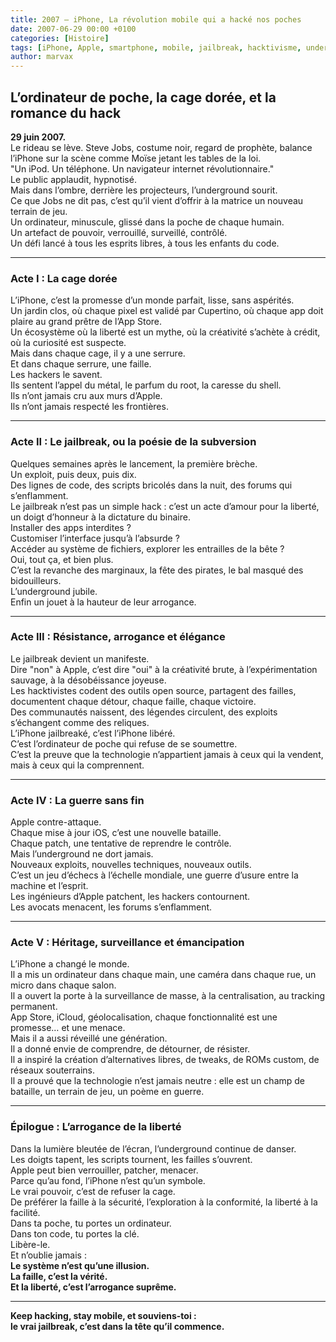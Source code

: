 ```yaml
---
title: 2007 – iPhone, La révolution mobile qui a hacké nos poches
date: 2007-06-29 00:00 +0100
categories: [Histoire]
tags: [iPhone, Apple, smartphone, mobile, jailbreak, hacktivisme, underground]
author: marvax
---
```


## L’ordinateur de poche, la cage dorée, et la romance du hack

**29 juin 2007.**  
Le rideau se lève. Steve Jobs, costume noir, regard de prophète, balance l’iPhone sur la scène comme Moïse jetant les tables de la loi.  
"Un iPod. Un téléphone. Un navigateur internet révolutionnaire."  
Le public applaudit, hypnotisé.  
Mais dans l’ombre, derrière les projecteurs, l’underground sourit.  
Ce que Jobs ne dit pas, c’est qu’il vient d’offrir à la matrice un nouveau terrain de jeu.  
Un ordinateur, minuscule, glissé dans la poche de chaque humain.  
Un artefact de pouvoir, verrouillé, surveillé, contrôlé.  
Un défi lancé à tous les esprits libres, à tous les enfants du code.  

---

### **Acte I : La cage dorée**

L’iPhone, c’est la promesse d’un monde parfait, lisse, sans aspérités.  
Un jardin clos, où chaque pixel est validé par Cupertino, où chaque app doit plaire au grand prêtre de l’App Store.  
Un écosystème où la liberté est un mythe, où la créativité s’achète à crédit, où la curiosité est suspecte.  
Mais dans chaque cage, il y a une serrure.  
Et dans chaque serrure, une faille.  
Les hackers le savent.  
Ils sentent l’appel du métal, le parfum du root, la caresse du shell.  
Ils n’ont jamais cru aux murs d’Apple.  
Ils n’ont jamais respecté les frontières.

---

### **Acte II : Le jailbreak, ou la poésie de la subversion**

Quelques semaines après le lancement, la première brèche.  
Un exploit, puis deux, puis dix.  
Des lignes de code, des scripts bricolés dans la nuit, des forums qui s’enflamment.  
Le jailbreak n’est pas un simple hack : c’est un acte d’amour pour la liberté, un doigt d’honneur à la dictature du binaire.  
Installer des apps interdites ?  
Customiser l’interface jusqu’à l’absurde ?  
Accéder au système de fichiers, explorer les entrailles de la bête ?  
Oui, tout ça, et bien plus.  
C’est la revanche des marginaux, la fête des pirates, le bal masqué des bidouilleurs.  
L’underground jubile.  
Enfin un jouet à la hauteur de leur arrogance.

---

### **Acte III : Résistance, arrogance et élégance**

Le jailbreak devient un manifeste.  
Dire "non" à Apple, c’est dire "oui" à la créativité brute, à l’expérimentation sauvage, à la désobéissance joyeuse.  
Les hacktivistes codent des outils open source, partagent des failles, documentent chaque détour, chaque faille, chaque victoire.  
Des communautés naissent, des légendes circulent, des exploits s’échangent comme des reliques.  
L’iPhone jailbreaké, c’est l’iPhone libéré.  
C’est l’ordinateur de poche qui refuse de se soumettre.  
C’est la preuve que la technologie n’appartient jamais à ceux qui la vendent, mais à ceux qui la comprennent.

---

### **Acte IV : La guerre sans fin**

Apple contre-attaque.  
Chaque mise à jour iOS, c’est une nouvelle bataille.  
Chaque patch, une tentative de reprendre le contrôle.  
Mais l’underground ne dort jamais.  
Nouveaux exploits, nouvelles techniques, nouveaux outils.  
C’est un jeu d’échecs à l’échelle mondiale, une guerre d’usure entre la machine et l’esprit.  
Les ingénieurs d’Apple patchent, les hackers contournent.  
Les avocats menacent, les forums s’enflamment.  

---

### **Acte V : Héritage, surveillance et émancipation**

L’iPhone a changé le monde.  
Il a mis un ordinateur dans chaque main, une caméra dans chaque rue, un micro dans chaque salon.  
Il a ouvert la porte à la surveillance de masse, à la centralisation, au tracking permanent.  
App Store, iCloud, géolocalisation, chaque fonctionnalité est une promesse… et une menace.  
Mais il a aussi réveillé une génération.  
Il a donné envie de comprendre, de détourner, de résister.  
Il a inspiré la création d’alternatives libres, de tweaks, de ROMs custom, de réseaux souterrains.  
Il a prouvé que la technologie n’est jamais neutre : elle est un champ de bataille, un terrain de jeu, un poème en guerre.

---

### **Épilogue : L’arrogance de la liberté**

Dans la lumière bleutée de l’écran, l’underground continue de danser.  
Les doigts tapent, les scripts tournent, les failles s’ouvrent.  
Apple peut bien verrouiller, patcher, menacer.  
Parce qu’au fond, l’iPhone n’est qu’un symbole.  
Le vrai pouvoir, c’est de refuser la cage.  
De préférer la faille à la sécurité, l’exploration à la conformité, la liberté à la facilité.  
Dans ta poche, tu portes un ordinateur.  
Dans ton code, tu portes la clé.  
Libère-le.  
Et n’oublie jamais :  
**Le système n’est qu’une illusion.  
La faille, c’est la vérité.  
Et la liberté, c’est l’arrogance suprême.**

---

**Keep hacking, stay mobile, et souviens-toi :  
le vrai jailbreak, c’est dans la tête qu’il commence.**
